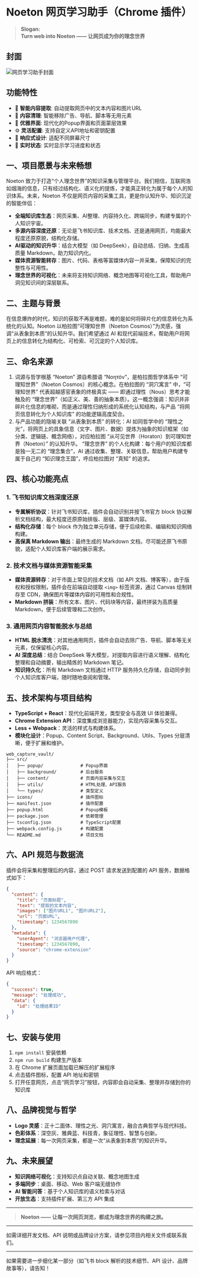 
# Noeton 网页学习助手（Chrome 插件）

> **Slogan:**  
> **Turn web into Noeton —— 让网页成为你的理念世界**

## 封面

![网页学习助手封面](cover.png)

## 功能特性

- 🎯 **智能内容提取**: 自动提取网页中的文本内容和图片URL
- 🧹 **内容清理**: 智能移除广告、导航、脚本等无用元素
- 🎨 **优雅界面**: 现代化的Popup界面和页面蒙层效果
- ⚙️ **灵活配置**: 支持自定义API地址和密钥配置
- 📱 **响应式设计**: 适配不同屏幕尺寸
- 🔄 **实时状态**: 实时显示学习进度和状态

## 一、项目愿景与未来畅想

Noeton 致力于打造“个人理念世界”的知识采集与管理平台。我们相信，互联网浩如烟海的信息，只有经过结构化、语义化的提炼，才能真正转化为属于每个人的知识体系。未来，Noeton 不仅是网页内容的采集工具，更是你认知升华、知识沉淀的智能伴侣：

- **全端知识库生态**：网页采集、AI整理、内容持久化、跨端同步，构建专属的个人知识宇宙。
- **多源内容深度还原**：无论是飞书知识库、技术文档、还是通用网页，均能最大程度还原原貌，结构化存储。
- **AI驱动的知识升华**：结合大模型（如 DeepSeek），自动总结、归纳、生成高质量 Markdown，助力知识内化。
- **媒体资源智能转存**：图片、代码、表格等富媒体内容一并采集，保障知识的完整性与可用性。
- **理念世界的可视化**：未来将支持知识网络、概念地图等可视化工具，帮助用户洞见知识间的深层联系。

## 二、主题与背景

在信息爆炸的时代，知识的获取不再是难题，难的是如何将碎片化的信息转化为系统化的认知。Noeton 以柏拉图“可理知世界（Noeton Cosmos）”为灵感，强调“从表象到本质”的认知升华。我们希望通过 AI 和现代前端技术，帮助用户将网页上的信息转化为结构化、可检索、可沉淀的个人知识库。

## 三、命名来源

1. 词源与哲学根基
“Noeton” 源自希腊语 “Νοητόν”，是柏拉图哲学体系中 “可理知世界”（Noeton Cosmos）的核心概念。在柏拉图的 “洞穴寓言” 中，“可理知世界” 代表超越感官表象的终极真实 —— 即通过理性（Nous）思考才能触及的 “理念世界”（如正义、美、善的抽象本质）。这一概念强调：知识并非碎片化信息的堆砌，而是通过理性归纳形成的系统化认知结构，与产品 “将网页信息转化为个人知识库” 的功能逻辑高度契合。
2. 与产品功能的隐喻关联
“从表象到本质” 的转化：AI 如同哲学中的 “理性之光”，将网页上的具象信息（文字、图片、数据）提炼为抽象的知识框架（如分类、逻辑链、概念网络），对应柏拉图 “从可见世界（Horaton）到可理知世界（Noeton）” 的认知升华。
“理念世界” 的个人化构建：每个用户的知识库都是独一无二的 “理念集合”，AI 通过收集、整理、关联信息，帮助用户构建专属于自己的 “知识理念王国”，呼应柏拉图对 “真知” 的追求。

## 四、核心功能亮点

### 1. 飞书知识库文档深度还原

- **专属解析协议**：针对飞书知识库，插件会自动识别并按飞书官方 block 协议解析文档结构，最大程度还原原始排版、层级、富媒体内容。
- **结构化存储**：每个 block 作为独立单元存储，便于后续检索、编辑和知识网络构建。
- **高保真 Markdown 输出**：最终生成的 Markdown 文档，尽可能还原飞书原貌，适配个人知识库客户端的展示需求。

### 2. 技术文档与媒体资源智能采集

- **媒体资源转存**：对于市面上常见的技术文档（如 API 文档、博客等），由于版权和授权限制，插件会在前端自动提取 `<img>` 标签资源，通过 Canvas 绘制转存至 CDN，确保图片等媒体内容的可用性和合规性。
- **Markdown 拼装**：所有文本、图片、代码块等内容，最终拼装为高质量 Markdown，便于后续管理和二次创作。

### 3. 通用网页内容智能脱水与总结

- **HTML 脱水清洗**：对其他通用网页，插件会自动去除广告、导航、脚本等无关元素，仅保留核心内容。
- **AI 深度总结**：结合 DeepSeek 等大模型，对提取内容进行语义理解、结构化整理和自动摘要，输出精炼的 Markdown 笔记。
- **知识持久化**：所有 Markdown 文档通过 HTTP 服务持久化存储，自动同步到个人知识库客户端，随时随地查阅和管理。

## 五、技术架构与项目结构

- **TypeScript + React**：现代化前端开发，类型安全与高效 UI 体验兼得。
- **Chrome Extension API**：深度集成浏览器能力，实现内容采集与交互。
- **Less + Webpack**：灵活的样式与构建体系。
- **模块化设计**：Popup、Content Script、Background、Utils、Types 分层清晰，便于扩展和维护。

```
web_capture_vault/
├── src/
│   ├── popup/              # Popup界面
│   ├── background/         # 后台服务
│   ├── content/            # 页面内容采集与交互
│   ├── utils/              # HTML处理、API服务
│   └── types/              # 类型定义
├── icons/                  # 插件图标
├── manifest.json           # 插件配置
├── popup.html              # Popup模板
├── package.json            # 依赖管理
├── tsconfig.json           # TypeScript配置
├── webpack.config.js       # 构建配置
└── README.md               # 项目文档
```

## 六、API 规范与数据流

插件会将采集和整理后的内容，通过 POST 请求发送到配置的 API 服务，数据格式如下：

```json
{
  "content": {
    "title": "页面标题",
    "text": "提取的文本内容",
    "images": ["图片URL1", "图片URL2"],
    "url": "页面URL",
    "timestamp": 1234567890
  },
  "metadata": {
    "userAgent": "浏览器用户代理",
    "timestamp": 1234567890,
    "source": "chrome-extension"
  }
}
```

API 响应格式：

```json
{
  "success": true,
  "message": "处理成功",
  "data": {
    "id": "处理结果ID"
  }
}
```

## 七、安装与使用

1. `npm install` 安装依赖
2. `npm run build` 构建生产版本
3. 在 Chrome 扩展页面加载已解压的扩展程序
4. 点击插件图标，配置 API 地址和密钥
5. 打开任意网页，点击“网页学习”按钮，内容即会自动采集、整理并存储到你的知识库

## 八、品牌视觉与哲学

- **Logo 灵感**：正十二面体、理性之光、洞穴寓言，融合古典哲学与现代科技。
- **色彩体系**：深空灰、雅典蓝、科技青，象征理性、智慧与创新。
- **理念延展**：每一次网页采集，都是一次“从表象到本质”的知识升华。

## 九、未来展望

- **知识网络可视化**：支持知识点自动关联、概念地图生成
- **多端同步**：桌面、移动、Web 客户端无缝协作
- **AI 智能问答**：基于个人知识库的语义检索与对话
- **开放生态**：支持插件扩展、第三方 API 集成

---

> **Noeton —— 让每一次网页浏览，都成为理念世界的构建之旅。**

---

如需详细开发文档、API 说明或品牌设计方案，请参见项目内相关文件或联系我们。

---

如果需要进一步细化某一部分（如飞书 block 解析的技术细节、API 设计、品牌故事等），请告知！
